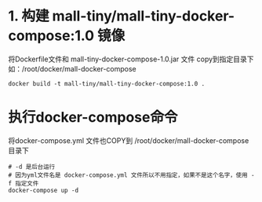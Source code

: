 # 1. 构建 mall-tiny/mall-tiny-docker-compose:1.0 镜像
将Dockerfile文件和 mall-tiny-docker-compose-1.0.jar 文件 copy到指定目录下
如：/root/docker/mall-docker-compose
```shell
docker build -t mall-tiny/mall-tiny-docker-compose:1.0 .
```

# 执行docker-compose命令
将docker-compose.yml 文件也COPY到 /root/docker/mall-docker-compose 目录下
```shell
# -d 是后台运行
# 因为yml文件名是 docker-compose.yml 文件所以不用指定，如果不是这个名字，使用 -f 指定文件
docker-compose up -d
```